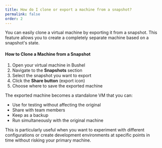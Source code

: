 ```yaml
---
title: How do I clone or export a machine from a snapshot?
permalink: false
order: 2
---
```


You can easily clone a virtual machine by exporting it from a snapshot. This feature allows you to create a completely separate machine based on a snapshot's state.

#### How to Clone a Machine from a Snapshot

1. Open your virtual machine in Bushel
2. Navigate to the **Snapshots** section
3. Select the snapshot you want to export
4. Click the **Share button** (export icon)
5. Choose where to save the exported machine

The exported machine becomes a standalone VM that you can:
- Use for testing without affecting the original
- Share with team members
- Keep as a backup
- Run simultaneously with the original machine

This is particularly useful when you want to experiment with different configurations or create development environments at specific points in time without risking your primary machine.
